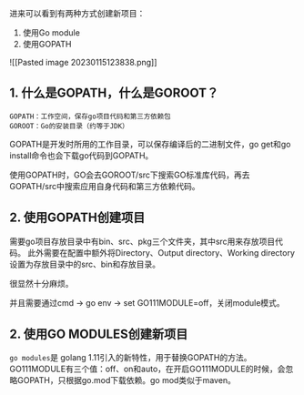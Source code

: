 进来可以看到有两种方式创建新项目：
1. 使用Go module
2. 使用GOPATH

![[Pasted image 20230115123838.png]]

## 1. 什么是GOPATH，什么是GOROOT？

	GOPATH：工作空间，保存go项目代码和第三方依赖包
	GOROOT：Go的安装目录（约等于JDK）

GOPATH是开发时所用的工作目录，可以保存编译后的二进制文件，go get和go install命令也会下载go代码到GOPATH。

使用GOPATH时，GO会去GOROOT/src下搜索GO标准库代码，再去GOPATH/src中搜索应用自身代码和第三方依赖代码。

## 2. 使用GOPATH创建项目

需要go项目存放目录中有bin、src、pkg三个文件夹，其中src用来存放项目代码。
此外需要在配置中额外将Directory、Output directory、Working directory设置为存放目录中的src、bin和存放目录。

很显然十分麻烦。

并且需要通过cmd -> go env -> set GO111MODULE=off，关闭module模式。


## 2. 使用GO MODULES创建新项目

`go modules`是 golang 1.11引入的新特性，用于替换GOPATH的方法。
GO111MODULE有三个值：off、on和auto，在开启GO111MODULE的时候，会忽略GOPATH，只根据go.mod下载依赖。go mod类似于maven。